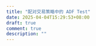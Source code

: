 ```yaml
---
title: "配对交易策略中的 ADF Test"
date: 2025-04-04T15:29:53+08:00
draft: true
comment: true
description: ""
---
```


